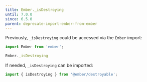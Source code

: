 ```yaml
---
title: Ember._isDestroying
until: 7.0.0
since: 6.5.0
parent: deprecate-import-ember-from-ember
---
```



Previously, `_isDestroying` could be accessed via the `Ember` import:
```js
import Ember from 'ember';

Ember._isDestroying
```

If needed, `_isDestroying` can be imported:
```js
import { isDestroying } from '@ember/destroyable';
```
